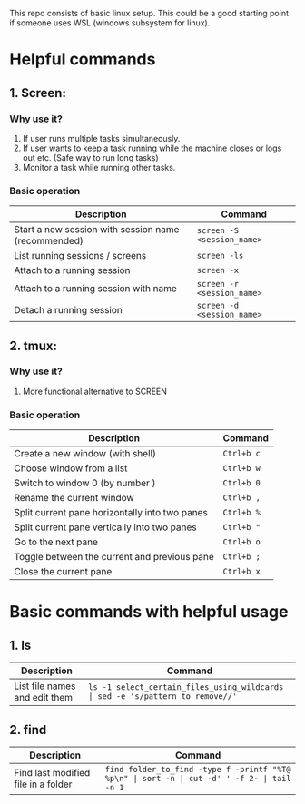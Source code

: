 This repo consists of basic linux setup. This could be a good starting point if someone uses WSL (windows subsystem for linux).

# Helpful commands

## 1. Screen:
### Why use it?
1. If user runs multiple tasks simultaneously.
2. If user wants to keep a task running while the machine closes or logs out etc. (Safe way to run long tasks)
3. Monitor a task while running other tasks.

### Basic operation 

| Description 				| Command 				|
|---------------------------------------|---------------------------------------|
| Start a new session with session name (recommended) | `screen -S <session_name>`		|
| List running sessions / screens	| `screen -ls`				|
| Attach to a running session		| `screen -x`				|
| Attach to a running session with name	| `screen -r <session_name>`		|
| Detach a running session		| `screen -d <session_name>`		|

## 2. tmux:
### Why use it?
1. More functional alternative to SCREEN

### Basic operation

| Description 				| Command 				|
|---------------------------------------|---------------------------------------|
| Create a new window (with shell) | `Ctrl+b c`		|
| Choose window from a list	| `Ctrl+b w`				|
| Switch to window 0 (by number )		| `Ctrl+b 0`				|
| Rename the current window	| `Ctrl+b ,`		|
| Split current pane horizontally into two panes		| `Ctrl+b %`		|
| Split current pane vertically into two panes| `Ctrl+b "`				|
|  Go to the next pane		| `Ctrl+b o`				|
| Toggle between the current and previous pane	| `Ctrl+b ;`		|
| Close the current pane		| `Ctrl+b x`		|

# Basic commands with helpful usage

## 1. ls

| Description 				| Command 				|
|---------------------------------------|---------------------------------------|
| List file names and edit them | `ls -1 select_certain_files_using_wildcards \| sed -e 's/pattern_to_remove//'`		|

## 2. find

| Description 				| Command 				|
|---------------------------------------|---------------------------------------|
| Find last modified file in a folder | `find folder_to_find -type f -printf "%T@ %p\n" \| sort -n \| cut -d' ' -f 2- \| tail -n 1`		|


